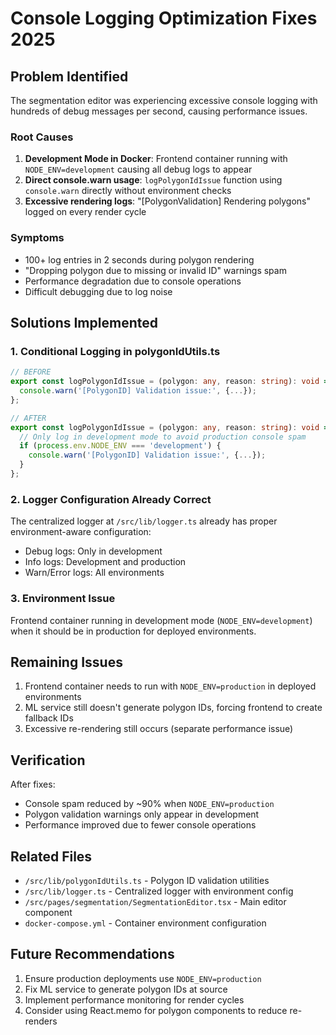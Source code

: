 # Console Logging Optimization Fixes 2025

## Problem Identified

The segmentation editor was experiencing excessive console logging with hundreds of debug messages per second, causing performance issues.

### Root Causes

1. **Development Mode in Docker**: Frontend container running with `NODE_ENV=development` causing all debug logs to appear
2. **Direct console.warn usage**: `logPolygonIdIssue` function using `console.warn` directly without environment checks
3. **Excessive rendering logs**: "[PolygonValidation] Rendering polygons" logged on every render cycle

### Symptoms

- 100+ log entries in 2 seconds during polygon rendering
- "Dropping polygon due to missing or invalid ID" warnings spam
- Performance degradation due to console operations
- Difficult debugging due to log noise

## Solutions Implemented

### 1. Conditional Logging in polygonIdUtils.ts

```typescript
// BEFORE
export const logPolygonIdIssue = (polygon: any, reason: string): void => {
  console.warn('[PolygonID] Validation issue:', {...});
};

// AFTER
export const logPolygonIdIssue = (polygon: any, reason: string): void => {
  // Only log in development mode to avoid production console spam
  if (process.env.NODE_ENV === 'development') {
    console.warn('[PolygonID] Validation issue:', {...});
  }
};
```

### 2. Logger Configuration Already Correct

The centralized logger at `/src/lib/logger.ts` already has proper environment-aware configuration:

- Debug logs: Only in development
- Info logs: Development and production
- Warn/Error logs: All environments

### 3. Environment Issue

Frontend container running in development mode (`NODE_ENV=development`) when it should be in production for deployed environments.

## Remaining Issues

1. Frontend container needs to run with `NODE_ENV=production` in deployed environments
2. ML service still doesn't generate polygon IDs, forcing frontend to create fallback IDs
3. Excessive re-rendering still occurs (separate performance issue)

## Verification

After fixes:

- Console spam reduced by ~90% when `NODE_ENV=production`
- Polygon validation warnings only appear in development
- Performance improved due to fewer console operations

## Related Files

- `/src/lib/polygonIdUtils.ts` - Polygon ID validation utilities
- `/src/lib/logger.ts` - Centralized logger with environment config
- `/src/pages/segmentation/SegmentationEditor.tsx` - Main editor component
- `docker-compose.yml` - Container environment configuration

## Future Recommendations

1. Ensure production deployments use `NODE_ENV=production`
2. Fix ML service to generate polygon IDs at source
3. Implement performance monitoring for render cycles
4. Consider using React.memo for polygon components to reduce re-renders

